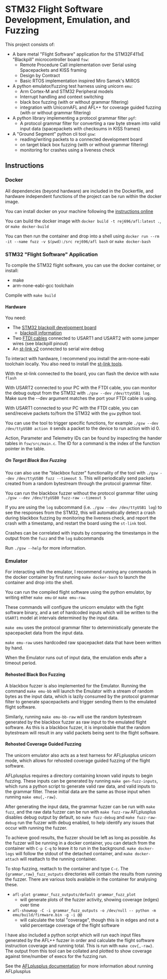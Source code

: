 # STM32 Flight Software Development, Emulation, and Fuzzing
This project consists of:
- A bare metal "Flight Software" application for the STM32F411xE "Blackpill" microcontroller board `fsw`:
    - Remote Procedure Call implementation over Serial using Spacepackets and KISS framing
    - Design by Contract
    - Basic RTOS implementation inspired Miro Samek's MIROS
- A python emulator/fuzzing test harness using unicorn `emu`:
    - Arm Cortex-M and STM32 Peripheral models
    - Interrupt handling and context switching
    - black box fuzzing (with or without grammar filtering)
    - integration with UnicornAFL and AFL++ for coverage guided fuzzing (with or without grammar filtering)
- A python library implementing a protocol grammar filter `pgf`:
    - A protocol grammar filter for converting a raw byte stream into valid input data (spacepackets with checksums in KISS frames)
- A "Ground Segment" python cli tool `gsw`:
    - reading/writing packets to a connected development board
    - on target black box fuzzing (with or without grammar filtering)
    - monitoring for crashes using a liveness check

## Instructions
### Docker
All dependencies (beyond hardware) are included in the Dockerfile, and hardware
independent functions of the project can be run within the docker image.

You can install docker on your machine following the [instructions online](https://docs.docker.com/engine/install/)

You can build the docker image with `docker build -t rej696/afl:latest .`, or `make docker-build`

You can then run the container and drop into a shell using
`docker run --rm -it --name fuzz -v $(pwd):/src rej696/afl bash` or `make docker-bash`

### STM32 "Flight Software" Application
To compile the STM32 flight software, you can use the docker container, or install:
- make
- arm-none-eabi-gcc toolchain

Compile with `make build`

#### Hardware
You need:
- The [STM32 blackpill development board](https://thepihut.com/products/stm32f411-blackpill-development-board)
    - [blackpill information](https://stm32-base.org/boards/STM32F411CEU6-WeAct-Black-Pill-V2.0.html)
- Two [FTDI cables](https://thepihut.com/products/ftdi-serial-ttl-232-usb-cable) connected to USART1 and USART2 with some jumper wires (see blackpill pinout)
- An [st-link v2](https://thepihut.com/products/st-link-stm8-stm32-v2-programmer-emulator) connected to serial wire debug

To interact with hardware, I recommend you install the arm-none-eabi toolchain locally.
You also need to install the [st-link tools](https://github.com/stlink-org/stlink).

With the st-link connected to the board, you can flash the device with `make flash`

With USART2 connected to your PC with the FTDI cable, you can monitor the debug
output from the STM32 with `./gsw --dev /dev/ttyUSB1 log`. Make sure the --dev
argument matches the port your FTDI cable is using.

With USART1 connected to your PC with the FTDI cable, you can send/receive
packets to/from the STM32 with the `gsw` python tool.

You can use the tool to trigger specific functions, for example `./gsw --dev
/dev/ttyUSB0 action 0` sends a packet to the device to run action with id 0.

Action, Parameter and Telemetry IDs can be found by inspecting the hander
tables in `fsw/src/main.c`. The ID for a command is the index of the function
pointer in the table.

##### On Target Black Box Fuzzing
You can also use the "blackbox fuzzer" functionality of the tool with `./gsw
--dev /dev/ttyUSB0 fuzz --timeout 5`. This will periodically send packets
created from a random bytestream through the protocol grammar filter.

You can run the blackbox fuzzer without the protocol grammar filter using `./gsw
--dev /dev/ttyUSB0 fuzz-raw --timeout 5`

If you are using the `log` subcommand (i.e. `./gsw --dev /dev/ttyUSB1 log`) to
see the responses from the STM32, this will automatically detect a crash during
blackbox fuzzing by monitoring the liveness check, and report the crash with a
timestamp, and restart the board using the `st-link` tool.

Crashes can be correlated with inputs by comparing the timestamps in the output
from the `fuzz` and the `log` subcommands

Run `./gsw --help` for more information.

### Emulator
For interacting with the emulator, I recommend running any commands in the
docker container by first running `make docker-bash` to launch the container
and drop into the shell.

You can run the compiled flight software using the python emulator, by writing
either `make emu` or `make emu-raw`.

These commands will configure the unicorn emulator with the fight software
binary, and a set of hardcoded inputs which will be written to the `USART1`
model at intervals determined by the input data.

`make emu` uses the protocol grammar filter to deterministically generate the
spacepacket data from the input data.

`make emu-raw` uses hardcoded raw spacepacket data that have been written by
hand.

When the Emulator runs out of input data, the emulation ends after a timeout
period.

#### Rehosted Black Box Fuzzing
A blackbox fuzzer is also implemented for the Emulator. Running the command
`make emu-bb` will launch the Emulator with a stream of random bytes as the
input data, which is lazily consumed by the protocol grammar filter to generate
spacepackets and trigger sending them to the emulated flight software.

Similarly, running `make emu-bb-raw` will use the random bytestream generated
by the blackbox fuzzer as raw input to the emulated flight software. As this is
a blackbox fuzzer, it is improbable that the random bytestream will result in
any valid packets being sent to the flight software.

#### Rehosted Coverage Guided Fuzzing
The unicorn emulator also acts as a test harness for AFLplusplus unicorn mode,
which allows for rehosted coverage guided fuzzing of the flight software.

AFLplusplus requires a directory containing known valid inputs to begin
fuzzing. These inputs can be generated by running `make gen-fuzz-inputs`, which
runs a python script to generate valid raw data, and valid inputs to the
grammar filter. These initial data are the same as those input when running
`make emu{,-raw}`.

After generating the input data, the grammar fuzzer can be run with `make
fuzz`, and the raw data fuzzer can be run with `make fuzz-raw`
AFLplusplus disables debug output by default, so `make fuzz-debug` and `make
fuzz-raw-debug` run the fuzzer with debug enabled, to help identify any issues
that occur with running the fuzzer.

To achieve good results, the fuzzer should be left as long as possible. As the
fuzzer will be running in a docker container, you can detach from the container
with `C-p C-q` to leave it to run in the background. `make docker-logs` will
follow the stdout of the detached container, and `make docker-attach` will
reattach to the running container.

To stop fuzzing, reattach to the container and type `C-c`. The
`{grammar,raw}_fuzz_outputs` directories will contain the results from running
the fuzzer. There are various tools available in the container for analysing
these.
- `afl-plot grammar_fuzz_outputs/default grammar_fuzz_plot`
    - will generate plots of the fuzzer activity, showing coverage (edges) over
      time
- `afl-showmap -C -i grammar_fuzz_outputs -o /dev/null -- python -m emu/build/firmware.bin -g -i @@`
    - will calculate the total "coverage", though this is in edges and not a
      valid percentage coverage of the flight software

I have also included a python script which will run each input files generated
by the AFL++ fuzzer in order and calculate the flight software instruction
coverage and running total. This is run with `make cov{,-raw}`. The output from
this tool can be collated and plotted to show coverage against time/number of
execs for the fuzzing run.

See the
[AFLplusplus documentation](https://github.com/AFLplusplus/AFLplusplus/blob/stable/docs/fuzzing_in_depth.md)
for more information about running AFLplusplus
